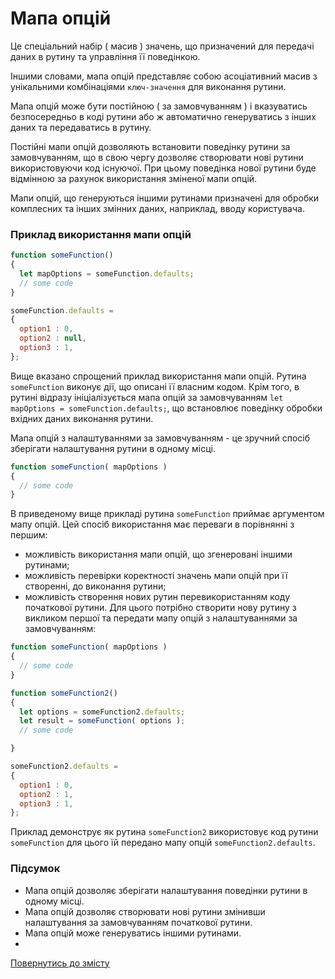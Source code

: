 # Мапа опцій

Це спеціальний набір ( масив ) значень, що призначений для передачі даних в рутину та управління її поведінкою.

Іншими словами, мапа опцій представляє собою асоціативний масив з унікальними комбінаціями `ключ-значення` для виконання рутини.

Мапа опцій може бути постійною ( за замовчуванням ) і вказуватись безпосередньо в коді рутини або ж автоматично генеруватись з інших даних та передаватись в рутину.

Постійні мапи опцій дозволяють встановити поведінку рутини за замовчуванням, що в свою чергу дозволяє створювати нові рутини використовуючи код існуючої. При цьому поведінка нової рутини буде відмінною за рахунок використання зміненої мапи опцій.  

Мапи опцій, що генеруються іншими рутинами призначені для обробки комплесних та інших змінних даних, наприклад, вводу користувача.

### Приклад використання мапи опцій

```js
function someFunction()
{
  let mapOptions = someFunction.defaults;
  // some code
}

someFunction.defaults =
{
  option1 : 0,
  option2 : null,
  option3 : 1,
};
```

Вище вказано спрощений приклад використання мапи опцій. Рутина `someFunction` виконує дії, що описані її власним кодом. Крім того, в рутині відразу ініціалізується мапа опцій за замовчуванням `let mapOptions = someFunction.defaults;`, що встановлює поведінку обробки вхідних даних виконання рутини.

Мапа опцій з налаштуваннями за замовчуванням - це зручний спосіб зберігати налаштування рутини в одному місці.

```js
function someFunction( mapOptions )
{
  // some code
}
```

В приведеному вище прикладі рутина `someFunction` приймає аргументом мапу опцій. Цей спосіб використання має переваги в порівнянні з першим:

- можливість використання мапи опцій, що згенеровані іншими рутинами;
- можливість перевірки коректності значень мапи опцій при її створенні, до виконання рутини;
- можливість створення нових рутин перевикористанням коду початкової рутини. Для цього потрібно створити нову рутину з викликом першої та передати мапу опцій з налаштуваннями за замовчуванням:


```js
function someFunction( mapOptions )
{
  // some code
}

function someFunction2()
{
  let options = someFunction2.defaults;
  let result = someFunction( options );
  // some code

}

someFunction2.defaults =
{
  option1 : 0,
  option2 : 1,
  option3 : 1,
};
```

Приклад демонструє як рутина `someFunction2` використовує код рутини `someFunction` для цього їй передано мапу опцій `someFunction2.defaults`.

### Підсумок

- Мапа опцій дозволяє зберігати налаштування поведінки рутини  в одному місці.
- Мапа опцій дозволяє створювати нові рутини змінивши налаштування за замовчуванням початкової рутини.
- Мапа опцій може генеруватись іншими рутинами.
-

[Повернутись до змісту](../README.md#Концепції)
